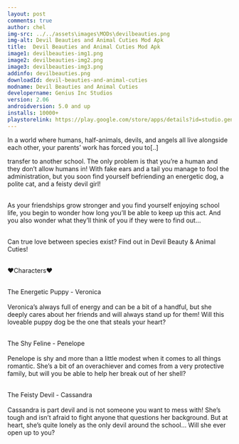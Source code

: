 ```yaml
---
layout: post
comments: true
author: chel
img-src: ../../assets\images\MODs\devilbeauties.png
img-alt: Devil Beauties and Animal Cuties Mod Apk
title:  Devil Beauties and Animal Cuties Mod Apk
image1: devilbeauties-img1.png
image2: devilbeauties-img2.png
image3: devilbeauties-img3.png
addinfo: devilbeauties.png
downloadId: devil-beauties-and-animal-cuties
modname: Devil Beauties and Animal Cuties
developername: Genius Inc Studios
version: 2.06
androidversion: 5.0 and up
installs: 10000+
playstorelink: https://play.google.com/store/apps/details?id=studio.genius.gijinakuma
---
```

<p>In a world where humans, half-animals, devils, and angels all live alongside each other, your parents’ work has forced you to[..]

transfer to another school.
The only problem is that you’re a human and they don’t allow humans in! With fake ears and a tail you manage to fool the administration, but you soon find yourself befriending an energetic dog, a polite cat, and a feisty devil girl!<br><br>

As your friendships grow stronger and you find yourself enjoying school life, you begin to wonder how long you’ll be able to keep up this act. And you also wonder what they’ll think of you if they were to find out…<br><br>

Can true love between species exist? Find out in Devil Beauty & Animal Cuties!<br><br>

♥Characters♥<br><br>

The Energetic Puppy - Veronica<br><br>
Veronica’s always full of energy and can be a bit of a handful, but she deeply cares about her friends and will always stand up for them! Will this loveable puppy dog be the one that steals your heart?<br><br>

The Shy Feline - Penelope<br><br>
Penelope is shy and more than a little modest when it comes to all things romantic. She’s a bit of an overachiever and comes from a very protective family, but will you be able to help her break out of her shell?<br><br>

The Feisty Devil - Cassandra<br><br>
Cassandra is part devil and is not someone you want to mess with! She’s tough and isn’t afraid to fight anyone that questions her background. But at heart, she’s quite lonely as the only devil around the school… Will she ever open up to you?</p>